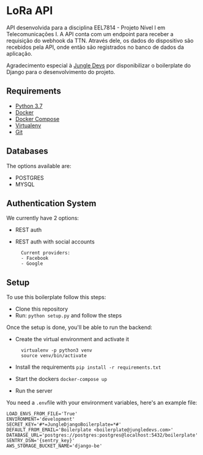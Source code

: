 # LoRa API

API desenvolvida para a disciplina EEL7814 - Projeto Nível I em Telecomunicações I.
A API conta com um endpoint para receber a requisição do webhook da TTN. Através dele, os dados
do dispositivo são recebidos pela API, onde então são registrados no banco de dados da aplicação.

Agradecimento especial à [Jungle Devs](https://github.com/JungleDevs) por disponibilizar o
boilerplate do Django para o desenvolvimento do projeto.

## Requirements

- [Python 3.7](https://www.python.org)
- [Docker](https://www.docker.com)
- [Docker Compose](https://docs.docker.com/compose/)
- [Virtualenv](https://github.com/pypa/virtualenv/)
- [Git](https://git-scm.com/)

## Databases

The options available are:

- POSTGRES
- MYSQL

## Authentication System

We currently have 2 options:

- REST auth
- REST auth with social accounts

        Current providers:
        - Facebook
        - Google

## Setup

To use this boilerplate follow this steps:

- Clone this repository
- Run: `python setup.py` and follow the steps

Once the setup is done, you'll be able to run the backend:

- Create the virtual environment and activate it

        virtualenv -p python3 venv
        source venv/bin/activate
- Install the requirements `pip install -r requirements.txt`
- Start the dockers `docker-compose up`
- Run the server

You need a `.env`file with your environment variables, here's an example file:
```
LOAD_ENVS_FROM_FILE='True'
ENVIRONMENT='development'
SECRET_KEY='#*=JungleDjangoBoilerplate=*#'
DEFAULT_FROM_EMAIL='Boilerplate <boilerplate@jungledevs.com>'
DATABASE_URL='postgres://postgres:postgres@localhost:5432/boilerplate'
SENTRY_DSN='{sentry_key}'
AWS_STORAGE_BUCKET_NAME='django-be'
```
